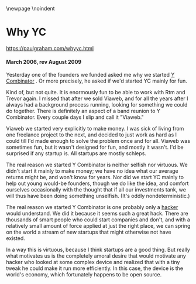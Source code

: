 \newpage
\noindent

Why YC
======


  

<https://paulgraham.com/whyyc.html>
  

#### March 2006, rev August 2009


  

  

 Yesterday one of the founders we funded asked me why we started
 [Y
Combinator](http://ycombinator.com) 
 . Or more precisely, he asked if we'd started YC mainly
for fun.
   

  

 Kind of, but not quite. It is enormously fun to be able to work
with Rtm and Trevor again. I missed that after we sold Viaweb, and
for all the years after I always had a background process running,
looking for something we could do together. There is definitely
an aspect of a band reunion to Y Combinator. Every couple days I
slip and call it "Viaweb."
   

  

 Viaweb we started very explicitly to make money. I was sick of
living from one freelance project to the next, and decided to just
work as hard as I could till I'd made enough to solve the problem
once and for all. Viaweb was sometimes fun, but it wasn't designed
for fun, and mostly it wasn't. I'd be surprised if any startup is.
All startups are mostly schleps.
   

  

 The real reason we started Y Combinator is neither selfish nor
virtuous. We didn't start it mainly to make money; we have no idea
what our average returns might be, and won't know for years. Nor
did we start YC mainly to help out young would\-be founders, though
we do like the idea, and comfort ourselves occasionally with the
thought that if all our investments tank, we will thus have been
doing something unselfish. (It's oddly nondeterministic.)
   

  

 The real reason we started Y Combinator is one probably only a
 [hacker](https://paulgraham.com/gba.html) 
 would understand. We did it because it seems such a great
hack. There are thousands of smart people who could start companies
and don't, and with a relatively small amount of force applied at
just the right place, we can spring on the world a stream of new
startups that might otherwise not have existed.
   

  

 In a way this is virtuous, because I think startups are a good
thing. But really what motivates us is the completely amoral desire
that would motivate any hacker who looked at some complex device
and realized that with a tiny tweak he could make it run more
efficiently. In this case, the device is the world's economy, which
fortunately happens to be open source.
   

  



